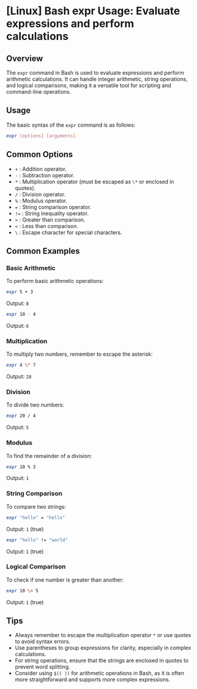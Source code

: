 # [Linux] Bash expr Usage: Evaluate expressions and perform calculations

## Overview
The `expr` command in Bash is used to evaluate expressions and perform arithmetic calculations. It can handle integer arithmetic, string operations, and logical comparisons, making it a versatile tool for scripting and command-line operations.

## Usage
The basic syntax of the `expr` command is as follows:

```bash
expr [options] [arguments]
```

## Common Options
- `+` : Addition operator.
- `-` : Subtraction operator.
- `*` : Multiplication operator (must be escaped as `\*` or enclosed in quotes).
- `/` : Division operator.
- `%` : Modulus operator.
- `=` : String comparison operator.
- `!=` : String inequality operator.
- `>` : Greater than comparison.
- `<` : Less than comparison.
- `\` : Escape character for special characters.

## Common Examples

### Basic Arithmetic
To perform basic arithmetic operations:

```bash
expr 5 + 3
```
Output: `8`

```bash
expr 10 - 4
```
Output: `6`

### Multiplication
To multiply two numbers, remember to escape the asterisk:

```bash
expr 4 \* 7
```
Output: `28`

### Division
To divide two numbers:

```bash
expr 20 / 4
```
Output: `5`

### Modulus
To find the remainder of a division:

```bash
expr 10 % 3
```
Output: `1`

### String Comparison
To compare two strings:

```bash
expr "hello" = "hello"
```
Output: `1` (true)

```bash
expr "hello" != "world"
```
Output: `1` (true)

### Logical Comparison
To check if one number is greater than another:

```bash
expr 10 \> 5
```
Output: `1` (true)

## Tips
- Always remember to escape the multiplication operator `*` or use quotes to avoid syntax errors.
- Use parentheses to group expressions for clarity, especially in complex calculations.
- For string operations, ensure that the strings are enclosed in quotes to prevent word splitting.
- Consider using `$(( ))` for arithmetic operations in Bash, as it is often more straightforward and supports more complex expressions.